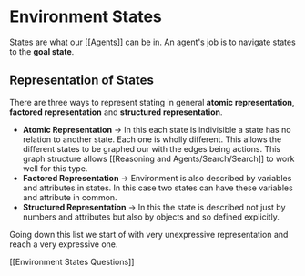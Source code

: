 # Environment States
States are what our [[Agents]] can be in. An agent's job is to navigate states to the **goal state**. 

## Representation of States
There are three ways to represent stating in general **atomic representation**, **factored representation** and **structured representation**.
* **Atomic Representation** -> In this each state is indivisible a state has no relation to another state. Each one is wholly different. This allows the different states to be graphed our with the edges being actions. This graph structure allows [[Reasoning and Agents/Search/Search]] to work well for this type.
* **Factored Representation** -> Environment is also described by variables and attributes in states. In this case two states can have these variables and attribute in common.
* **Structured Representation** -> In this the state is described not just by numbers and attributes but also by objects and so defined explicitly.

Going down this list we start of with very unexpressive representation and reach a very expressive one.

[[Environment States Questions]]